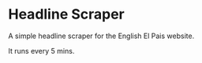 # Headline Scraper
 
A simple headline scraper for the English El Pais website.

It runs every 5 mins.
